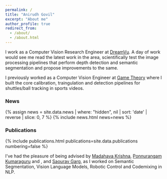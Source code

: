 ```yaml
---
permalink: /
title: "Anirudh Govil"
excerpt: "About me"
author_profile: true
redirect_from: 
  - /about/
  - /about.html
---
```


I work as a Computer Vision Research Engineer at [DreamVu](https://dreamvu.com/). A day of work would see me read the latest work in the area, scientifically test the image processing pipelines that perform depth detection and semantic segmentation and propose improvements to the same.

I previously worked as a Computer Vision Engineer at [Game Theory](https://www.gametheory.in/) where I built the core calibration, traingulation and detection pipelines for shuttles/ball tracking in sports videos.

<h3>News</h3>
{% assign news = site.data.news | where: "hidden", nil | sort: 'date' | reverse | slice: 0, 7 %}
{% include news.html news=news %}


<h3>Publications</h3>
{% include publications.html
    publications=site.data.publications
    numbering=false
%}

I've had the pleasure of being advised by [Madahava Krishna](), [Ponnurangam Kumaraguru](https://precog.iiit.ac.in/) and [](https://saujasv.github.io/), and [Saourav Garg](), as I worked on Semantic Segmentation, Vision Language Models, Robotic Control and Codemixing in NLP.
